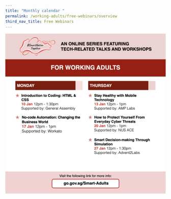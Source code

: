```yaml
---
title: "Monthly calendar "
permalink: /working-adults/free-webinars/overview
third_nav_title: Free Webinars
---
```

![Alt text for image on Isomer site](/images/WA-Jan2022.png)